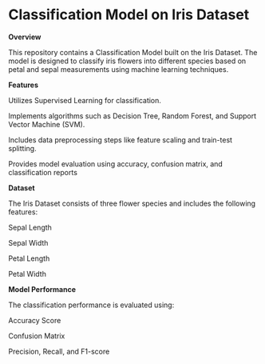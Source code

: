 # Classification Model on Iris Dataset

**Overview**

This repository contains a Classification Model built on the Iris Dataset. The model is designed to classify iris flowers into different species based on petal and sepal measurements using machine learning techniques.

**Features**

Utilizes Supervised Learning for classification.

Implements algorithms such as Decision Tree, Random Forest, and Support Vector Machine (SVM).

Includes data preprocessing steps like feature scaling and train-test splitting.

Provides model evaluation using accuracy, confusion matrix, and classification reports

**Dataset**

The Iris Dataset consists of three flower species and includes the following features:

Sepal Length

Sepal Width

Petal Length

Petal Width

**Model Performance**

The classification performance is evaluated using:

Accuracy Score

Confusion Matrix

Precision, Recall, and F1-score
